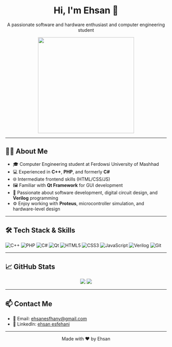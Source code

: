 <h1 align="center">Hi, I'm Ehsan 👋</h1>

<p align="center">
  A passionate software and hardware enthusiast and computer engineering student
</p>

<p align="center">
  <img src="https://github.com/ehsan-esf0/EhsanEsfehani/blob/main/ehsan_computer_animation.gif?raw=true" width="300" />
</p>

---

## 👨‍🎓 About Me

- 🎓 Computer Engineering student at Ferdowsi University of Mashhad  
- 💻 Experienced in **C++**, **PHP**, and formerly **C#**
- 🌐 Intermediate frontend skills (HTML/CSS/JS)  
- 🖼️ Familiar with **Qt Framework** for GUI development
- 🔧 Passionate about software development, digital circuit design, and **Verilog** programming
- ⚙️ Enjoy working with **Proteus**, microcontroller simulation, and hardware-level design

---

## 🛠️ Tech Stack & Skills

![C++](https://img.shields.io/badge/C++-00599C?style=for-the-badge&logo=c%2B%2B&logoColor=white)
![PHP](https://img.shields.io/badge/PHP-777BB4?style=for-the-badge&logo=php&logoColor=white)
![C#](https://img.shields.io/badge/C%23-239120?style=for-the-badge&logo=c-sharp&logoColor=white)
![Qt](https://img.shields.io/badge/Qt-41CD52?style=for-the-badge&logo=qt&logoColor=white)
![HTML5](https://img.shields.io/badge/HTML5-E34F26?style=for-the-badge&logo=html5&logoColor=white)
![CSS3](https://img.shields.io/badge/CSS3-1572B6?style=for-the-badge&logo=css3&logoColor=white)
![JavaScript](https://img.shields.io/badge/JavaScript-F7DF1E?style=for-the-badge&logo=javascript&logoColor=black)
![Verilog](https://img.shields.io/badge/Verilog-00B2EE?style=for-the-badge&logo=verilog&logoColor=white)
![Git](https://img.shields.io/badge/Git-F05032?style=for-the-badge&logo=git&logoColor=white)

---

## 📈 GitHub Stats

<p align="center">
  <img src="https://github-readme-stats.vercel.app/api?username=EhsanEsfehani&show_icons=true&theme=radical" />
  <img src="https://github-readme-streak-stats.herokuapp.com/?user=EhsanEsfehani&theme=radical" />
</p>

---

## 📫 Contact Me

- 📧 Email: ehsanesfhany@gmail.com  
- 💼 LinkedIn: [ehsan esfehani](https://www.linkedin.com/in/ehsan-esfehani-067b45340/?trk=flagship3_open_to_hiring_creation_upsell)

---

<p align="center">
  Made with ❤️ by Ehsan
</p>
